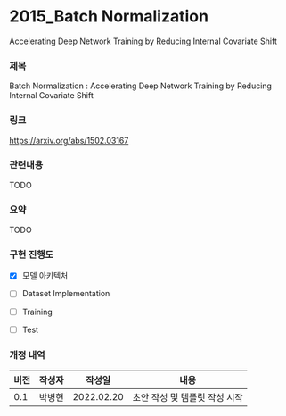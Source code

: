 # 2015_Batch Normalization
Accelerating Deep Network Training by Reducing Internal Covariate Shift


### 제목
Batch Normalization : Accelerating Deep Network Training by Reducing Internal Covariate Shift

### 링크
https://arxiv.org/abs/1502.03167

### 관련내용
TODO

### 요약
TODO

### 구현 진행도


- [x] 모델 아키텍처
- [ ] Dataset Implementation
- [ ] Training
- [ ] Test


### 개정 내역

| 버전 | 작성자 | 작성일        | 내용               |
| ---- |-----|------------|------------------|
| 0.1  | 박병현 | 2022.02.20 | 초안 작성 및 템플릿 작성 시작 |